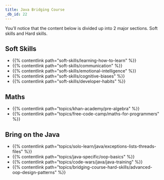 ```yaml
---
title: Java Bridging Course
_db_id: 22
---
```


You’ll notice that the content below is divided up into 2 major sections. Soft skills and Hard skills.

## Soft Skills

- {{% contentlink path="soft-skills/learning-how-to-learn" %}}
- {{% contentlink path="soft-skills/communication" %}}
- {{% contentlink path="soft-skills/emotional-intelligence" %}}
- {{% contentlink path="soft-skills/cognitive-biases" %}}
- {{% contentlink path="soft-skills/developer-habits" %}}

## Maths

- {{% contentlink path="topics/khan-academy/pre-algebra" %}}
- {{% contentlink path="topics/free-code-camp/maths-for-programmers" %}}

## Bring on the Java

- {{% contentlink path="topics/solo-learn/java/exceptions-lists-threads-files" %}}
- {{% contentlink path="topics/java-specific/oop-basics" %}}
- {{% contentlink path="topics/code-wars/java/java-training" %}}
- {{% contentlink path="topics/bridging-course-hard-skills/advanced-oop-design-patterns" %}}

